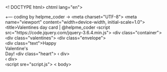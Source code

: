 <! DOCTYPE html>
chtml lang="en">
<head>
+— coding by helpme_coder →
‹meta charset="UTF-8">
‹meta name="viewport" content="width=device-width, initial-scale=1.0"> ‹title>Valentines day card | @helpme_coder</title> <link rel="stylesheet" href="style.css">
‹script src="https://code.jquery.com/jquery-3.6.4.min.js"></ script>
</ head>
<body>
‹div class="container">
‹div class="valentines">
‹div class="envelope"></div›
‹div class="front"></div>
<div
class="card">
‹div class="text">Happy</br>
Valentine's</br> Day! </ div>
‹div class="heart"></ div>
‹ div>
</div>
‹ div>
<div class="shadow"></ div>
</div>
‹script sre="script.js"></ script>
< body>
</html>
